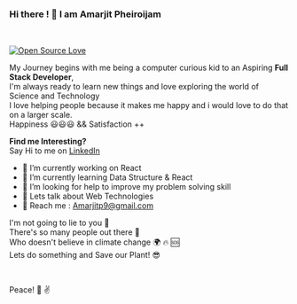 ### Hi there ! 👋  I am Amarjit Pheiroijam<br>
<br>

[![Open Source Love](https://badges.frapsoft.com/os/v2/open-source.svg?v=103)](https://github.com/Amarjit-ph)

<!--
**Amarjit-ph/Amarjit-ph** is a ✨ _special_ ✨ repository because its `README.md` (this file) appears on your GitHub profile. 
Here are some ideas to get you started: 
-->
My Journey begins with me being a computer curious kid to an Aspiring **Full Stack Developer**,<br>
I'm always ready to learn new things and love exploring the world of Science and Technology<br>
I love helping people because it makes me happy and i would love to do that on a larger scale.<br>
Happiness :smiley::smiley::smiley: && Satisfaction ++
<br>

**Find me Interesting?**<br>
Say Hi to me on [LinkedIn](https://www.linkedin.com/in/amarjit-pheiroijam-234bba166/)<br>

- 🔭  I’m currently working on React<br>
- 🌱  I’m currently learning Data Structure & React <br>
- 🤔  I’m looking for help to improve my problem solving skill<br>
- 💬  Lets talk about Web Technologies<br>
- :e-mail: Reach me : [Amarjitp9@gmail.com](https://mail.google.com/mail/u/0/?fs=1&tf=cm&source=mailto&to=Amarjitp9@gmail.com)<br>

I'm not going to lie to you :no_good: <br>
There's so many people out there :couple: <br>
Who doesn't believe in climate change :earth_africa: :fire: :sos: <br>
Lets do something and Save our Plant! :sunglasses:

<br>

Peace! :peach: :v:
